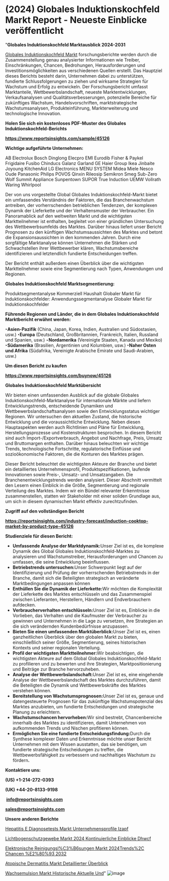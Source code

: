 # (2024) Globales Induktionskochfeld Markt Report - Neueste Einblicke veröffentlicht

"<strong><b>Globales Induktionskochfeld Marktausblick 2024-2031</b></strong>

<a href=https://www.reportsinsights.com/sample/45126>Globales Induktionskochfeld Markt</a> forschungsberichte werden durch die Zusammenstellung genau analysierter Informationen wie Treiber, Einschränkungen, Chancen, Bedrohungen, Herausforderungen und Investitionsmöglichkeiten aus verschiedenen Quellen erstellt. Das Hauptziel dieses Berichts besteht darin, Unternehmen dabei zu unterstützen, fundierte Schlussfolgerungen zu ziehen und wirksame Strategien für Wachstum und Erfolg zu entwickeln. Der Forschungsbericht umfasst Marktanteile, Wettbewerbslandschaft, neueste Marktentwicklungen, Verkaufsanalysen und Qualitätsverbesserungen, potenzielle Bereiche für zukünftiges Wachstum, Handelsvorschriften, marktstrategische Wachstumsanalysen, Produkteinführung, Markterweiterung und technologische Innovation.

<strong><b>Holen Sie sich ein kostenloses PDF-Muster des Globales Induktionskochfeld-Berichts</b></strong>

<a href=https://www.reportsinsights.com/sample/45126><strong><u>https://www.reportsinsights.com/sample/45126</u></strong></a>

<strong>Wichtige aufgeführte Unternehmen:</strong>

AB Electrolux
Bosch
Dinglong
Elecpro
EMI
Eurodib
Fisher & Paykel
Frigidaire
Fusibo
Chinducs
Galanz
Garland
GE
Haier Group
Ikea
Jinbaite
Joyoung
KitchenAid
LG Electronics
MENU SYSTEM
Midea
Miele
Nesco
Oude
Panasonic
Philips
POVOS
Qinxin
Rileosip
Semikron
Smeg
Sub-Zero Wolf
Summit Appliance
Sunpentown
SUPOR
True Induction
UEMW
Vollrath
Waring
Whirlpool

Der von uns vorgestellte Global Globales Induktionskochfeld-Markt bietet ein umfassendes Verständnis der Faktoren, die das Branchenwachstum antreiben, der vorherrschenden betrieblichen Tendenzen, der komplexen Dynamik der Lieferkette und der Verhaltensmuster der Verbraucher. Ein Panoramablick auf den weltweiten Markt und die wichtigsten Marktteilnehmer ist enthalten, begleitet von einer gründlichen Untersuchung des Wettbewerbsumfelds des Marktes. Darüber hinaus liefert unser Bericht Prognosen zu den künftigen Wachstumsaussichten des Marktes und betont die Expansionsaussichten in den kommenden Jahren. Durch eine sorgfältige Marktanalyse können Unternehmen die Stärken und Schwachstellen ihrer Wettbewerber klären, Wachstumsbereiche identifizieren und letztendlich fundierte Entscheidungen treffen.

Der Bericht enthält außerdem einen Überblick über die wichtigsten Marktteilnehmer sowie eine Segmentierung nach Typen, Anwendungen und Regionen.

<strong>Globales Induktionskochfeld Marktsegmentierung:</strong>

Produktsegmentanalyse
Kommerziell
Haushalt
Globaler Markt für Induktionskochfelder: Anwendungssegmentanalyse
Globaler Markt für Induktionskochfelder

<strong><b>Führende Regionen und Länder, die in dem Globales Induktionskochfeld Marktbericht erwähnt werden:</b></strong>

<strong><b>‣Asien-Pazifik</b></strong> (China, Japan, Korea, Indien, Australien und Südostasien, usw.)
<strong><b>‣Europa</b></strong> (Deutschland, Großbritannien, Frankreich, Italien, Russland und Spanien, usw.)
‣<strong><b>Nordamerika</b></strong> (Vereinigte Staaten, Kanada und Mexiko)
<strong><b>‣Südamerika</b></strong> (Brasilien, Argentinien und Kolumbien, usw.)
<strong><b>‣Naher Osten und Afrika</b></strong> (Südafrika, Vereinigte Arabische Emirate und Saudi-Arabien, usw.)

<strong>Um diesen Bericht zu kaufen</strong>

<a href=https://www.reportsinsights.com/buynow/45126><strong><u>https://www.reportsinsights.com/buynow/45126</u></strong></a>

<strong>Globales Induktionskochfeld Marktübersicht</strong>

Wir bieten einen umfassenden Ausblick auf die globale Globales Induktionskochfeld-Marktanalyse für internationale Märkte und liefern Entwicklungstrends, entscheidende Dynamiken und Wettbewerbslandschaftsanalysen sowie den Entwicklungsstatus wichtiger Regionen. Wir untersuchen den aktuellen Zustand, die historische Entwicklung und die voraussichtliche Entwicklung. Neben diesen Hauptaspekten werden auch Richtlinien und Pläne für Entwicklung, Herstellungsprozesse und Kostenstrukturen besprochen. In diesem Bericht sind auch Import-/Exportverbrauch, Angebot und Nachfrage, Preis, Umsatz und Bruttomargen enthalten. Darüber hinaus beleuchten wir wichtige Trends, technologische Fortschritte, regulatorische Einflüsse und sozioökonomische Faktoren, die die Konturen des Marktes prägen.

Dieser Bericht beleuchtet die wichtigsten Akteure der Branche und bietet ein detailliertes Unternehmensprofil, Produktspezifikationen, laufende Innovationen sowie Preis-, Umsatz- und Umsatzangaben. Die Branchenentwicklungstrends werden analysiert. Dieser Abschnitt vermittelt den Lesern einen Einblick in die Größe, Segmentierung und regionale Verteilung des Marktes. Indem wir ein Bündel relevanter Erkenntnisse zusammenstellen, statten wir Stakeholder mit einer soliden Grundlage aus, um sich in diesem dynamischen Markt effektiv zurechtzufinden.

<strong>Zugriff auf den vollständigen Bericht</strong>

<a href=https://reportsinsights.com/industry-forecast/induction-cooktop-market-by-product-type-45126><strong>https://reportsinsights.com/industry-forecast/induction-cooktop-market-by-product-type-45126</strong></a>

<strong>Studienziele für diesen Bericht:</strong>
<ul>
  <li><strong>Umfassende Analyse der Marktdynamik:</strong>Unser Ziel ist es, die komplexe Dynamik des Global Globales Induktionskochfeld-Marktes zu analysieren und Wachstumstreiber, Herausforderungen und Chancen zu umfassen, die seine Entwicklung beeinflussen.</li>
  <li><strong>Betriebstrends untersuchen:</strong>Unser Schwerpunkt liegt auf der Identifizierung und Prüfung der vorherrschenden Betriebstrends in der Branche, damit sich die Beteiligten strategisch an veränderte Marktbedingungen anpassen können</li>
  <li><strong>Enthüllen Sie die Dynamik der Lieferkette:</strong>Wir möchten die Komplexität der Lieferkette des Marktes entschlüsseln und das Zusammenspiel zwischen Lieferanten, Herstellern, Händlern und Endverbrauchern aufdecken.</li>
  <li><strong>Verbraucherverhalten entschlüsseln:</strong>Unser Ziel ist es, Einblicke in die Vorlieben, das Verhalten und die Kaufmuster der Verbraucher zu gewinnen und Unternehmen in die Lage zu versetzen, ihre Strategien an die sich verändernden Kundenbedürfnisse anzupassen.</li>
  <li><strong>Bieten Sie einen umfassenden Marktüberblick:</strong>Unser Ziel ist es, einen ganzheitlichen Überblick über den globalen Markt zu bieten, einschließlich seiner Größe, Segmentierung, seines historischen Kontexts und seiner regionalen Verteilung.</li>
  <li><strong>Profil der wichtigsten Marktteilnehmer:</strong>Wir beabsichtigen, die wichtigsten Akteure auf dem Global Globales Induktionskochfeld-Markt zu profilieren und zu bewerten und ihre Strategien, Marktpositionierung und Beiträge zur Branche hervorzuheben.</li>
  <li><strong>Analyse der Wettbewerbslandschaft:</strong>Unser Ziel ist es, eine eingehende Analyse der Wettbewerbslandschaft des Marktes durchzuführen, damit die Beteiligten die Dynamik und Wettbewerbskräfte des Marktes verstehen können.</li>
  <li><strong>Bereitstellung von Wachstumsprognosen:</strong>Unser Ziel ist es, genaue und datengesteuerte Prognosen für das zukünftige Wachstumspotenzial des Marktes anzubieten, um fundierte Entscheidungen und strategische Planung zu erleichtern.</li>
  <li><strong>Wachstumschancen hervorheben:</strong>Wir sind bestrebt, Chancenbereiche innerhalb des Marktes zu identifizieren, damit Unternehmen von aufkommenden Trends und Nischen profitieren können.</li>
  <li><strong>Ermöglichen Sie eine fundierte Entscheidungsfindung:</strong>Durch die Synthese komplexer Daten und Erkenntnisse möchte unser Bericht Unternehmen mit dem Wissen ausstatten, das sie benötigen, um fundierte strategische Entscheidungen zu treffen, die Wettbewerbsfähigkeit zu verbessern und nachhaltiges Wachstum zu fördern<strong>.</strong></li>
</ul>
<strong>Kontaktiere uns:</strong>

<strong>(US) +1-214-272-0393</strong>

<strong>(UK) +44-20-8133-9198</strong>

<strong> </strong><a href=info@reportsinsights.com><strong><u>info@reportsinsights.com</u></strong></a>

<a href=sales@reportsinsights.com><strong><u>sales@reportsinsights.com</u></strong></a>

<strong>Unsere anderen Berichte</strong>

<a href=https://de.linkedin.com/pulse/hepatitis-e-diagnosetests-markt-unternehmensprofile-izapf/>Hepatitis E Diagnosetests Markt Unternehmensprofile Izapf</a>

<a href=https://de.linkedin.com/pulse/lichtbogenschutzgewebe-markt-2024-kontinuierliche-einblicke-dhwcf/>Lichtbogenschutzgewebe Markt 2024 Kontinuierliche Einblicke Dhwcf</a>

<a href=https://github.com/Jaayaachit/RIMarket/blob/main/Elektronische-Reinigungsl%C3%B6sungen-Markt-2024Trends%2C-Chancen-%E2%80%93-2032.md>Elektronische Reinigungsl%C3%B6sungen Markt 2024Trends%2C Chancen %E2%80%93 2032</a>

<a href=https://de.linkedin.com/pulse/atopische-dermatitis-markt-detaillierter-überblick>Atopische Dermatitis Markt Detaillierter Überblick</a>

<a href=https://de.linkedin.com/pulse/wachsemulsion-markt-historische-aktuelle-und>Wachsemulsion Markt Historische Aktuelle Und</a>"
![image](https://github.com/Jaayaachit/RIResearch/assets/158452289/1a12e74a-4e08-4eb5-a923-bd0ed861b023)

